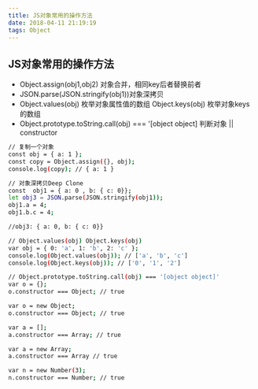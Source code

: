 ```yaml
---
title: JS对象常用的操作方法
date: 2018-04-11 21:19:19
tags: Object 
---
```

## JS对象常用的操作方法
* Object.assign(obj1,obj2) 对象合并，相同key后者替换前者
* JSON.parse(JSON.stringify(obj1))对象深拷贝
* Object.values(obj) 枚举对象属性值的数组 Object.keys(obj) 枚举对象keys的数组
* Object.prototype.toString.call(obj) === '[object object] 判断对象 || constructor

``` bash 
// 复制一个对象
const obj = { a: 1 };
const copy = Object.assign({}, obj);
console.log(copy); // { a: 1 }

// 对象深拷贝Deep Clone
const  obj1 = { a: 0 , b: { c: 0}};
let obj3 = JSON.parse(JSON.stringify(obj1));
obj1.a = 4;
obj1.b.c = 4;

//obj3: { a: 0, b: { c: 0}}

// Object.values(obj) Object.keys(obj)
var obj = { 0: 'a', 1: 'b', 2: 'c' };
console.log(Object.values(obj)); // ['a', 'b', 'c'] 
console.log(Object.keys(obj)); // ['0', '1', '2']

// Object.prototype.toString.call(obj) === '[object object]'
var o = {};
o.constructor === Object; // true

var o = new Object;
o.constructor === Object; // true

var a = [];
a.constructor === Array; // true

var a = new Array;
a.constructor === Array // true

var n = new Number(3);
n.constructor === Number; // true

```

